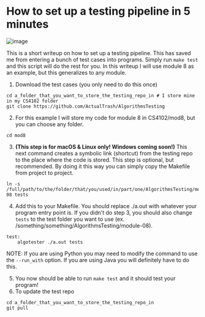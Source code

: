 # How to set up a testing pipeline in 5 minutes

![image](https://user-images.githubusercontent.com/31072505/142785758-708cd569-4620-41df-b28c-00ae58a794fa.png)

This is a short writeup on how to set up a testing pipeline. This has saved me from entering a bunch of test cases into programs. Simply run `make test` and this script will do the rest for you. In this writeup I will use module 8 as an example, but this generalizes to any module.

1. Download the test cases (you only need to do this once)
```
cd a_folder_that_you_want_to_store_the_testing_repo_in # I store mine in my CS4102 folder
git clone https://github.com/ActualTrash/AlgorithmsTesting
```
2. For this example I will store my code for module 8 in CS4102/mod8, but you can choose any folder.
```
cd mod8
```
3. **(This step is for macOS & Linux only! Windows coming soon!)** This next command creates a symbolic link (shortcut) from the testing repo to the place where the code is stored. This step is optional, but recommended. By doing it this way you can simply copy the Makefile from project to project.
```
ln -s /full/path/to/the/folder/that/you/used/in/part/one/AlgorithmsTesting/module-08 tests
```
4. Add this to your Makefile. You should replace ./a.out with whatever your program entry point is. If you didn't do step 3, you should also change `tests` to the test folder you want to use (ex. /something/something/AlgorithmsTesting/module-08).
```
test:
	algotester ./a.out tests
```
NOTE: If you are using Python you may need to modify the command to use the `--run_with` option. If you are using Java you will definitely have to do this.


5. You now should be able to run `make test` and it should test your program!
6. To update the test repo
```
cd a_folder_that_you_want_to_store_the_testing_repo_in
git pull
```
